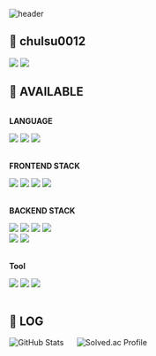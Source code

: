 ![header](https://capsule-render.vercel.app/api?type=wave&theme=merko&height=300&section=header&text=HELLO%20WORLD🍏&desc=Welcome%20to%20Jiyeon's%20GitHub&fontSize=50&animation=twinkling)

## 🍏 chulsu0012
<a href="https://shrub-browser-5db.notion.site/6bf292fa19b84a6d9cb60c9281fa8bf9?pvs=74"><img src="https://img.shields.io/badge/alogithm-black?style=for-the-badge&logo=Notion&logoColor=green"></a>
<a href="https://shrub-browser-5db.notion.site/f5b55662379e4643a37b843b0093d57d?v=52ba1a5f43ca46ba92733080445b2f40"><img src="https://img.shields.io/badge/PROJECT-black?style=for-the-badge&logo=Notion&logoColor=green"></a>

## 🍏 AVAILABLE
<div style="display:flex; flex-direction:column; align-items:flex-start;">
    <p><strong>LANGUAGE</strong></p>
    <div>
        <img src="https://img.shields.io/badge/C++-00599C?style=flat-square&logo=cplusplus&logoColor=white">
        <img src="https://img.shields.io/badge/Java-007396?style=flat-square&logo=Java&logoColor=white">
        <img src="https://img.shields.io/badge/Python-3776AB?style=flat-square&logo=Python&logoColor=white">
    </div><br>
    <p><strong>FRONTEND STACK</strong></p>
    <div>
        <img src="https://img.shields.io/badge/React-61DAFB?style=flat-square&logo=React&logoColor=white">
        <img src="https://img.shields.io/badge/Vite-8B77E6?style=flat-square&logo=Vite&logoColor=white">
        <img src="https://img.shields.io/badge/JavaScript-F7DF1E?style=flat-square&logo=JavaScript&logoColor=white">
        <img src="https://img.shields.io/badge/TypeScript-3178C6?style=flat-square&logo=TypeScript&logoColor=white">
    </div><br/>
    <p><strong>BACKEND STACK</strong></p>
    <div>
        <img src="https://img.shields.io/badge/PHP-777BB4?style=flat-square&logo=PHP&logoColor=white">
        <img src="https://img.shields.io/badge/Spring-6DB33F?style=flat-square&logo=Spring&logoColor=white">
        <img src="https://img.shields.io/badge/Spring Boot-6DB33F?style=flat-square&logo=SpringBoot&logoColor=white">
        <img src="https://img.shields.io/badge/Swagger-73942C?style=flat-square&logo=Swagger&logoColor=white">
        <br/>
        <img src="https://img.shields.io/badge/Redis-C13D30?style=flat-square&logo=Redis&logoColor=white">
        <img src="https://img.shields.io/badge/MySQL-4479A1?style=flat-square&logo=MySQL&logoColor=white">
     </div><br>
    <p><strong>Tool</strong></p>
    <div>
        <img src="https://img.shields.io/badge/Git-F05032?style=flat-square&logo=Git&logoColor=white">
        <img src="https://img.shields.io/badge/Postman-FF6C37?style=flat-square&logo=Postman&logoColor=white">
        <img src="https://img.shields.io/badge/Figma-E44940?style=flat-square&logo=Figma&logoColor=white">
     </div>
</div><br>

## 🍏 LOG
<div>
    <img src="https://github-readme-stats.vercel.app/api?username=chulsu0012&theme=merko&show_icons=true" alt="GitHub Stats" />
    <span>&nbsp;&nbsp;&nbsp;&nbsp;</span>
    <img src="http://mazassumnida.wtf/api/v2/generate_badge?boj=chulsu0123" alt="Solved.ac Profile" />
</div>
